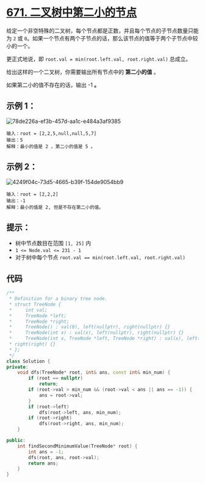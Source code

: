 # [671. 二叉树中第二小的节点](https://leetcode.cn/problems/second-minimum-node-in-a-binary-tree/)

给定一个非空特殊的二叉树，每个节点都是正数，并且每个节点的子节点数量只能为 `2` 或 `0`。如果一个节点有两个子节点的话，那么该节点的值等于两个子节点中较小的一个。

更正式地说，即 `root.val = min(root.left.val, root.right.val)` 总成立。

给出这样的一个二叉树，你需要输出所有节点中的 **第二小的值** 。

如果第二小的值不存在的话，输出 -1 **。**

## **示例 1：**

![78de226a-ef3b-457d-aa1c-e484a3af9385](https://gitee.com/chen-houchao/images/raw/master/202503101448211.png)

```
输入：root = [2,2,5,null,null,5,7]
输出：5
解释：最小的值是 2 ，第二小的值是 5 。
```

## **示例 2：**

![4249f04c-73d5-4665-b39f-154de9054bb9](https://gitee.com/chen-houchao/images/raw/master/202503101449574.png)

```
输入：root = [2,2,2]
输出：-1
解释：最小的值是 2, 但是不存在第二小的值。
```

## **提示：**

- 树中节点数目在范围 `[1, 25]` 内
- `1 <= Node.val <= 231 - 1`
- 对于树中每个节点 `root.val == min(root.left.val, root.right.val)`

## 代码

```cpp
/**
 * Definition for a binary tree node.
 * struct TreeNode {
 *     int val;
 *     TreeNode *left;
 *     TreeNode *right;
 *     TreeNode() : val(0), left(nullptr), right(nullptr) {}
 *     TreeNode(int x) : val(x), left(nullptr), right(nullptr) {}
 *     TreeNode(int x, TreeNode *left, TreeNode *right) : val(x), left(left),
 * right(right) {}
 * };
 */
class Solution {
private:
    void dfs(TreeNode* root, int& ans, const int& min_num) {
        if (root == nullptr)
            return;
        if (root->val > min_num && (root->val < ans || ans == -1)) {
            ans = root->val;
        }
        if (root->left)
            dfs(root->left, ans, min_num);
        if (root->right)
            dfs(root->right, ans, min_num);
    }

public:
    int findSecondMinimumValue(TreeNode* root) {
        int ans = -1;
        dfs(root, ans, root->val);
        return ans;
    }
}
```

